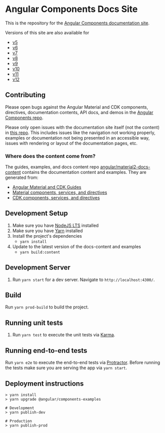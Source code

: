 # Angular Components Docs Site

This is the repository for the [Angular Components documentation site](https://material.angular.io/).

Versions of this site are also available for
- [v5](https://v5.material.angular.io/)
- [v6](https://v6.material.angular.io/)
- [v7](https://v7.material.angular.io/)
- [v8](https://v8.material.angular.io/)
- [v9](https://v9.material.angular.io/)
- [v10](https://v10.material.angular.io/)
- [v11](https://v11.material.angular.io/)
- [v12](https://material.angular.io/)

## Contributing

Please open bugs against the Angular Material and CDK components, directives, documentation
contents, API docs, and demos in the
[Angular Components repo](https://github.com/angular/components/issues).

Please only open issues with the documentation site itself (not the content) in
[this repo](https://github.com/angular/material.angular.io/issues). This includes issues like the
navigation not working properly, examples or documentation not being presented in an accessible way,
issues with rendering or layout of the documentation pages, etc.

### Where does the content come from?

The guides, examples, and docs content repo
[angular/material2-docs-content](https://github.com/angular/material2-docs-content) contains the
documentation content and examples. They are generated from:
- [Angular Material and CDK Guides](https://github.com/angular/components/tree/main/guides)
- [Material components, services, and directives](https://github.com/angular/components/tree/main/src/material)
- [CDK components, services, and directives](https://github.com/angular/components/tree/main/src/cdk)

## Development Setup

1. Make sure you have [NodeJS LTS](https://nodejs.org) installed
1. Make sure you have [Yarn](https://yarnpkg.com) installed
1. Install the project's dependencies
   - `yarn install`
1. Update to the latest version of the docs-content and examples
   - `yarn build:content`

## Development Server

1. Run `yarn start` for a dev server. Navigate to `http://localhost:4300/`.

## Build

Run `yarn prod-build` to build the project.

## Running unit tests

1. Run `yarn test` to execute the unit tests via [Karma](https://karma-runner.github.io).

## Running end-to-end tests

Run `yarn e2e` to execute the end-to-end tests via [Protractor](http://www.protractortest.org/).
Before running the tests make sure you are serving the app via `yarn start`.

## Deployment instructions

```
> yarn install
> yarn upgrade @angular/components-examples

# Development
> yarn publish-dev

# Production
> yarn publish-prod
```
